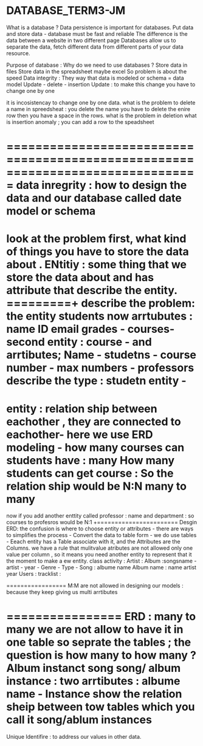# DATABASE_TERM3-JM
What is a database ? Data persistence is important for databases. 
Put data and store data - database must be fast and reliable 
The difference is the data between a website in two different page 
Databases allow us to separate the data, fetch different data from different parts of your data resource.

Purpose of database : 
Why do we need to use databases ? 
Store data in files 
Store data in the spreadsheet maybe excel 
So problem is about the speed 
Data integrity : 
They way  that data is modeled or schema = data model 
Update - delete - insertion 
Update : to make this change you have to change one by one 
 
it is incosistencay to change one by one data. 
what is the problem to delete a name in spreedsheat : you delete the name you have to delete the enire row then you have a space in the rows. 
what is the problem in deletion 
what is insertion anomaly ; you can add a row to the speadsheet 
 
===============================================================================
data inregrity : how to design the data and our database called date model or schema 
=============================================================================
look at the problem first, what kind of things you have to store the data about . 
ENtitiy : some thing that we store the data about and has attribute that describe the entity. 
=========+
describe the problem: 
the entity students 
now arrtubutes : name ID email grades - courses- 
second entity : course - and arrtibutes; Name - studetns - course number - max numbers - professors
describe the type : studetn entity - 
================
entity : relation ship between eachother , they are connected to eachother- here we use ERD modeling  - 
how many courses can students have : many 
How many students can get course :
So the relation ship would be N:N many to many 
==============
now if you add another enttity called professor : name and department : 
so courses to profesros would be N:1 
+=======================
Desgin ERD: the confusion is where to choose entity or attributes - there are ways to simplifies the process - 
Convert the data to table form - we do use tables - Eeach entity has a Table associate with it, and the Attributes are the Columns.  we have a rule that mulitvalue atributes are not allowed only one value per column , so it means you need another entity to represent that it the moment to make a ew entity. 
class activity : 
Artist : 
Album :songsname - artist - year - Genre - Type  - 
Song : albume name 
Album name : name artist year 
Users :
tracklist :

=================
M:M are not allowed in designing our models : because they keep giving us multi arrtibutes 

================
ERD : many to many we are not allow to have it in one table so seprate the tables ; 
the question is how many to how many ? 
Album instanct song 
song/ album instance : two arrtibutes : albume name - 
Instance show the relation sheip between tow tables which you call it song/ablum instances 
======
Unique Identifire : to address our values in other data.




